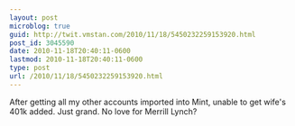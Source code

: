 ```yaml
---
layout: post
microblog: true
guid: http://twit.vmstan.com/2010/11/18/5450232259153920.html
post_id: 3045590
date: 2010-11-18T20:40:11-0600
lastmod: 2010-11-18T20:40:11-0600
type: post
url: /2010/11/18/5450232259153920.html
---
```

After getting all my other accounts imported into Mint, unable to get wife's 401k added. Just grand. No love for Merrill Lynch?
